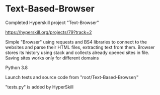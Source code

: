 # Text-Based-Browser
Completed Hyperskill project "Text-Browser"

https://hyperskill.org/projects/79?track=2

Simple "Browser" using requests and BS4 libraries to connect to the websites and parse their HTML files, extracting text from them. Browser stores its history using stack and collects already opened sites in file. Saving sites works only for different domains

Python 3.8

Launch tests and source code from "root/Text-Based-Browser/"

"tests.py" is added by HyperSkill


